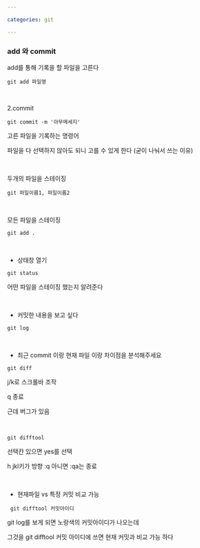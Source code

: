 ```yaml
---

categories: git

---
```


### add 와 commit


add를 통해 기록을 할 파일을 고른다

```
git add 파일명
```

&nbsp;


2.commit

```
git commit -m '아무메세지'
```
고른 파일을 기록하는 명령어

파일을 다 선택하지 않아도 되니 고를 수 있게 한다 (굳이 나눠서 쓰는 이유) 

&nbsp;


두개의 파일을 스테이징

```
git 파일이름1, 파일이름2
```
&nbsp;

모든 파일을 스테이징 

```
git add .
```

&nbsp;


- 상태창 열기

```
git status
```
어떤 파일을 스테이징 했는지 알려준다 


 &nbsp;

- 커밋한 내용을 보고 싶다

 ```
git log
```

 &nbsp;


- 최근 commit 이랑 현재 파일 이랑 차이점을 분석해주세요

```
git diff
```
j/k로 스크롤바 조작
  
  q 종료


근데 버그가 있음 

&nbsp;


```
git difftool
```
선택칸 있으면 yes를 선택

h jkl키가 방향 
:q 아니면 :qa는 종료

&nbsp;

- 현재파일 vs 특정 커밋 비교 가능

```
 git difftool 커밋아이디 
```
git log를 보게 되면 노랑색의 커밋아이디가 나오는데 

그것을 git difftool 커밋 아이디에 쓰면 현재 커밋과 비교 가능 하다 